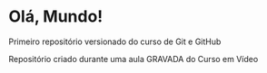 # Olá, Mundo!
 Primeiro repositório versionado do curso de Git e GitHub

 Repositório criado durante uma aula GRAVADA do Curso em Vídeo
